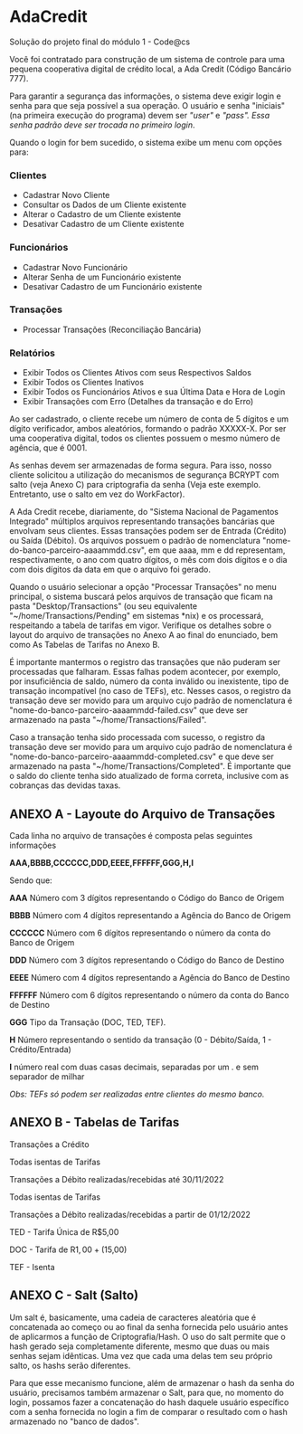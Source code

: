 # AdaCredit
Solução do projeto final do módulo 1 - Code@cs

Você foi contratado para construção de um sistema de controle para uma pequena cooperativa digital de crédito local, a Ada Credit (Código Bancário 777).

Para garantir a segurança das informações, o sistema deve exigir login e senha para que seja possível a sua operação.
O usuário e senha "iniciais" (na primeira execução do programa) devem ser *"user"* e *"pass". *Essa senha padrão deve ser trocada no primeiro login**.

Quando o login for bem sucedido, o sistema exibe um menu com opções para:

### Clientes
- Cadastrar Novo Cliente
- Consultar os Dados de um Cliente existente
- Alterar o Cadastro de um Cliente existente
- Desativar Cadastro de um Cliente existente
### Funcionários
- Cadastrar Novo Funcionário
- Alterar Senha de um Funcionário existente
- Desativar Cadastro de um Funcionário existente
### Transações
- Processar Transações (Reconciliação Bancária)
### Relatórios
- Exibir Todos os Clientes Ativos com seus Respectivos Saldos
- Exibir Todos os Clientes Inativos
- Exibir Todos os Funcionários Ativos e sua Última Data e Hora de Login
- Exibir Transações com Erro (Detalhes da transação e do Erro)

Ao ser cadastrado, o cliente recebe um número de conta de 5 dígitos e um dígito verificador, ambos aleatórios, formando o padrão XXXXX-X.
Por ser uma cooperativa digital, todos os clientes possuem o mesmo número de agência, que é 0001.

As senhas devem ser armazenadas de forma segura. Para isso, nosso cliente solicitou a utilização do mecanismos de segurança BCRYPT com salto (veja Anexo C) para criptografia da senha (Veja este exemplo. Entretanto, use o salto em vez do WorkFactor).

A Ada Credit recebe, diariamente, do "Sistema Nacional de Pagamentos Integrado" múltiplos arquivos representando transações bancárias que envolvam seus clientes. Essas transações podem ser de Entrada (Crédito) ou Saída (Débito). Os arquivos possuem o padrão de nomenclatura "nome-do-banco-parceiro-aaaammdd.csv", em que aaaa, mm e dd representam, respectivamente, o ano com quatro dígitos, o mês com dois dígitos e o dia com dois dígitos da data em que o arquivo foi gerado.

Quando o usuário selecionar a opção "Processar Transações" no menu principal, o sistema buscará pelos arquivos de transação que ficam na pasta "Desktop/Transactions" (ou seu equivalente "~/home/Transactions/Pending" em sistemas *nix) e os processará, respeitando a tabela de tarifas em vigor. Verifique os detalhes sobre o layout do arquivo de transações no Anexo A ao final do enunciado, bem como As Tabelas de Tarifas no Anexo B.

É importante mantermos o registro das transações que não puderam ser processadas que falharam. Essas falhas podem acontecer, por exemplo, por insuficiência de saldo, número da conta inválido ou inexistente, tipo de transação incompatível (no caso de TEFs), etc. Nesses casos, o registro da transação deve ser movido para um arquivo cujo padrão de nomenclatura é "nome-do-banco-parceiro-aaaammdd-failed.csv" que deve ser armazenado na pasta "~/home/Transactions/Failed".

Caso a transação tenha sido processada com sucesso, o registro da transação deve ser movido para um arquivo cujo padrão de nomenclatura é "nome-do-banco-parceiro-aaaammdd-completed.csv" e que deve ser armazenado na pasta "~/home/Transactions/Completed". É importante que o saldo do cliente tenha sido atualizado de forma correta, inclusive com as cobranças das devidas taxas.

## **ANEXO A - Layoute do Arquivo de Transações**

Cada linha no arquivo de transações é composta pelas seguintes informações

**AAA,BBBB,CCCCCC,DDD,EEEE,FFFFFF,GGG,H,I**

Sendo que:

**AAA** Número com 3 dígitos representando o Código do Banco de Origem

**BBBB** Número com 4 dígitos representando a Agência do Banco de Origem

**CCCCCC** Número com 6 dígitos representando o número da conta do Banco de Origem


**DDD** Número com 3 dígitos representando o Código do Banco de Destino

**EEEE** Número com 4 dígitos representando a Agência do Banco de Destino

**FFFFFF** Número com 6 dígitos representando o número da conta do Banco de Destino


**GGG** Tipo da Transação (DOC, TED, TEF).


**H** Número representando o sentido da transação (0 - Débito/Saída, 1 - Crédito/Entrada)


**I** número real com duas casas decimais, separadas por um . e sem separador de milhar


*Obs: TEFs só podem ser realizadas entre clientes do mesmo banco.*

## **ANEXO B - Tabelas de Tarifas**

Transações a Crédito

Todas isentas de Tarifas



Transações a Débito realizadas/recebidas até 30/11/2022

Todas isentas de Tarifas



Transações a Débito realizadas/recebidas a partir de 01/12/2022

TED - Tarifa Única de R$5,00

DOC - Tarifa de R$1,00 + (1% da Transação limitado a R$5,00)

TEF - Isenta


## **ANEXO C - Salt (Salto)**

Um salt é, basicamente, uma cadeia de caracteres aleatória que é concatenada ao começo ou ao final da senha fornecida pelo usuário antes de aplicarmos a função de Criptografia/Hash. O uso do salt permite que o hash gerado seja completamente diferente, mesmo que duas ou mais senhas sejam idênticas. Uma vez que cada uma delas tem seu próprio salto, os hashs serão diferentes.


Para que esse mecanismo funcione, além de armazenar o hash da senha do usuário, precisamos também armazenar o Salt, para que, no momento do login, possamos fazer a concatenação do hash daquele usuário específico com a senha fornecida no login a fim de comparar o resultado com o hash armazenado no "banco de dados".
